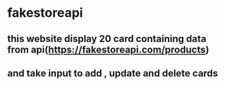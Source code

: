 # fakestoreapi

## this website display 20 card containing data from api(https://fakestoreapi.com/products)

## and take input to add , update and delete cards 
